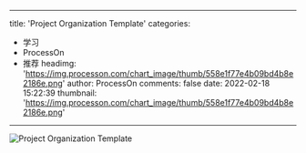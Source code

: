 
---
title: 'Project Organization Template'
categories: 
 - 学习
 - ProcessOn
 - 推荐
headimg: 'https://img.processon.com/chart_image/thumb/558e1f77e4b09bd4b8e2186e.png'
author: ProcessOn
comments: false
date: 2022-02-18 15:22:39
thumbnail: 'https://img.processon.com/chart_image/thumb/558e1f77e4b09bd4b8e2186e.png'
---

<div>   
<img class="thumb" alt="Project Organization Template" src="https://img.processon.com/chart_image/thumb/558e1f77e4b09bd4b8e2186e.png" referrerpolicy="no-referrer">
<p></p>  
</div>
            